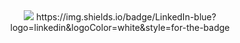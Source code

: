 <div id="header" align="center">
  <img src="https://user-images.githubusercontent.com/74038190/225813708-98b745f2-7d22-48cf-9150-083f1b00d6c9.gif" width="fit content"/>
  https://img.shields.io/badge/LinkedIn-blue?logo=linkedin&logoColor=white&style=for-the-badge
</div>

